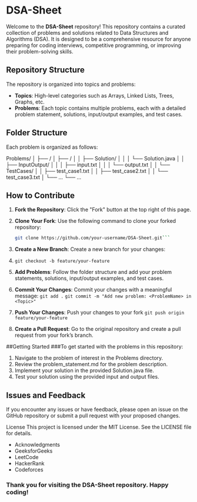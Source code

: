 # DSA-Sheet

Welcome to the **DSA-Sheet** repository! This repository contains a curated collection of problems and solutions related to Data Structures and Algorithms (DSA). It is designed to be a comprehensive resource for anyone preparing for coding interviews, competitive programming, or improving their problem-solving skills.

## Repository Structure

The repository is organized into topics and problems:

- **Topics**: High-level categories such as Arrays, Linked Lists, Trees, Graphs, etc.
- **Problems**: Each topic contains multiple problems, each with a detailed problem statement, solutions, input/output examples, and test cases.

## Folder Structure

Each problem is organized as follows:

Problems/
│
├── <Topic>/
│ ├── <ProblemName>/
│ │ ├── Solution/
│ │ │ └── Solution.java
│ │ ├── InputOutput/
│ │ │ ├── input.txt
│ │ │ └── output.txt
│ │ └── TestCases/
│ │ ├── test_case1.txt
│ │ ├── test_case2.txt
│ │ └── test_case3.txt
│ └── ...
└── ...


## How to Contribute

1. **Fork the Repository**: Click the "Fork" button at the top right of this page.
2. **Clone Your Fork**: Use the following command to clone your forked repository:
   ```bash
   git clone https://github.com/your-username/DSA-Sheet.git```

3. **Create a New Branch**: Create a new branch for your changes:
4. ```git checkout -b feature/your-feature```

5. **Add Problems**: Follow the folder structure and add your problem statements, solutions, input/output examples, and test cases.
6. **Commit Your Changes**: Commit your changes with a meaningful message:
```git add .```
```git commit -m "Add new problem: <ProblemName> in <Topic>"```

7. **Push Your Changes**: Push your changes to your fork
```git push origin feature/your-feature```

8. **Create a Pull Request**: Go to the original repository and create a pull request from your fork’s branch.

##Getting Started
###To get started with the problems in this repository:

1. Navigate to the problem of interest in the Problems directory.
2. Review the problem_statement.md for the problem description.
3. Implement your solution in the provided Solution.java file.
4. Test your solution using the provided input and output files.

## Issues and Feedback
If you encounter any issues or have feedback, please open an issue on the GitHub repository or submit a pull request with your proposed changes.

License
This project is licensed under the MIT License. See the LICENSE file for details.

- Acknowledgments
- GeeksforGeeks
- LeetCode
- HackerRank
- Codeforces

### Thank you for visiting the DSA-Sheet repository. Happy coding!

